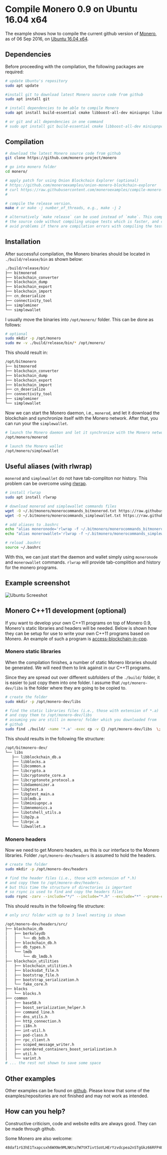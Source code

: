# Compile Monero 0.9 on Ubuntu 16.04 x64

The example shows how to compile the current github version of [Monero](https://getmonero.org/), as of 06 Sep 2016, on [Ubuntu 16.04 x64](http://www.ubuntu.com/download/desktop).

## Dependencies
Before proceeding with the compilation, the following packages are required:

```bash
# update Ubuntu's repository
sudo apt update

#install git to download latest Monero source code from github
sudo apt install git

# install dependencies to be able to compile Monero
sudo apt install build-essential cmake libboost-all-dev miniupnpc libunbound-dev graphviz doxygen libunwind8-dev pkg-config libssl-dev 

# or git and all dependencies in one command
# sudo apt install git build-essential cmake libboost-all-dev miniupnpc libunbound-dev graphviz doxygen libunwind8-dev pkg-config libssl-dev
```

## Compilation


```bash
# download the latest Monero source code from github
git clone https://github.com/monero-project/monero

# go into monero folder
cd monero/

# apply patch for using Onion Blockchain Explorer (optional)
# https://github.com/moneroexamples/onion-monero-blockchain-explorer
# curl https://raw.githubusercontent.com/moneroexamples/compile-monero-09-on-ubuntu-16-04/master/res/tx_blob_to_tx_info.patch | git apply -v -
#

# compile the release version.
make # or make -j number_of_threads, e.g., make -j 2

# alternatively `make release` can be used instead of `make`. This compiles
# the source code without compiling unique tests which is faster, and can
# avid problems if there are compilation errors with compiling the tests
```

## Installation
After successful compilation, the Monero binaries should be located in `./build/release/bin` as shown below:

```bash
./build/release/bin/
├── bitmonerod
├── blockchain_converter
├── blockchain_dump
├── blockchain_export
├── blockchain_import
├── cn_deserialize
├── connectivity_tool
├── simpleminer
└── simplewallet
```

I usually move the binaries into `/opt/monero/` folder. This can be done as follows:

```bash
# optional
sudo mkdir -p /opt/monero
sudo mv -v ./build/release/bin/* /opt/monero/
```

This should result in:
```bash
/opt/bitmonero
├── bitmonerod
├── blockchain_converter
├── blockchain_dump
├── blockchain_export
├── blockchain_import
├── cn_deserialize
├── connectivity_tool
├── simpleminer
└── simplewallet
```

Now we can start the Monero daemon, i.e., `monerod`, and let it
download the blockchain and synchronize itself with the Monero network. After that, you can run your the `simplewallet`.

```bash
# launch the Monero daemon and let it synchronize with the Monero network
/opt/monero/monerod

# launch the Monero wallet
/opt/monero/simplewallet
```

## Useful aliases (with rlwrap)
`monerod` and `simplewallet` do not have tab-compliton nor history.
This problem can be overcome using [rlwrap](https://github.com/hanslub42/rlwrap).

```bash
# install rlwrap
sudo apt install rlwrap

# download monerod and simplewallet commands files
wget -O ~/.bitmonero/monerocommands_bitmonerod.txt https://raw.githubusercontent.com/moneroexamples/compile-monero-09-on-xubuntu-16-04-beta-1/master/monerocommands_bitmonerod.txt
wget -O ~/.bitmonero/monerocommands_simplewallet.txt https://raw.githubusercontent.com/moneroexamples/compile-monero-09-on-xubuntu-16-04-beta-1/master/monerocommands_simplewallet.txt

# add aliases to .bashrc
echo "alias moneronode='rlwrap -f ~/.bitmonero/monerocommands_bitmonerod.txt /opt/monero/monerod'" >> ~/.bashrc
echo "alias monerowallet='rlwrap -f ~/.bitmonero/monerocommands_simplewallet.txt /opt/monero/simplewallet'" >> ~/.bashrc

# reload .bashrc
source ~/.bashrc
```

With this, we can just start the daemon and wallet simply using
`moneronode` and `monerowallet` commands. `rlwrap` will provide
tab-complition and history for the monero programs.

## Example screenshot

![Ubuntu Screeshot](https://raw.githubusercontent.com/moneroexamples/compile-monero-09-on-ubuntu-16-04/master/imgs/ubuntu_screen.jpg)


## Monero C++11 development (optional)
If you want to develop your own C++11 programs on top of Monero 0.9,
Monero's static libraries and headers will be needed. Below is shown
how they can be setup for use to write your own C++11 programs based
on Monero. An example of such a program is  [access-blockchain-in-cpp](https://github.com/moneroexamples/access-blockchain-in-cpp).


### Monero static libraries

When the compilation finishes, a number of static Monero libraries
should be generated. We will need them to link against in our C++11 programs.

Since they are spread out over different subfolders of the `./build/` folder, it is easier to just copy them into one folder. I assume that
 `/opt/monero-dev/libs` is the folder where they are going to be copied to.

```bash
# create the folder
sudo mkdir -p /opt/monero-dev/libs

# find the static libraries files (i.e., those with extension of *.a)
# and copy them to /opt/monero-dev/libs
# assuming you are still in monero/ folder which you downloaded from
# github
sudo find ./build/ -name '*.a' -exec cp -v {} /opt/monero-dev/libs  \;
```

 This should results in the following file structure:

 ```bash
/opt/bitmonero-dev/
└── libs
    ├── libblockchain_db.a
    ├── libblocks.a
    ├── libcommon.a
    ├── libcrypto.a
    ├── libcryptonote_core.a
    ├── libcryptonote_protocol.a
    ├── libdaemonizer.a
    ├── libgtest.a
    ├── libgtest_main.a
    ├── liblmdb.a
    ├── libminiupnpc.a
    ├── libmnemonics.a
    ├── libotshell_utils.a
    ├── libp2p.a
    ├── librpc.a
    └── libwallet.a
```

### Monero headers

Now we need to get Monero headers, as this is our interface to the
Monero libraries. Folder `/opt/monero-dev/headers` is assumed
to hold the headers.

```bash
# create the folder
sudo mkdir -p /opt/monero-dev/headers

# find the header files (i.e., those with extension of *.h)
# and copy them to /opt/monero-dev/headers.
# but this time the structure of directories is important
# so rsync is used to find and copy the headers files
sudo rsync -zarv --include="*/" --include="*.h" --exclude="*" --prune-empty-dirs ./ /opt/monero-dev/headers
```

This should results in the following file structure:

```bash
# only src/ folder with up to 3 level nesting is shown

/opt/monero-dev/headers/src/
├── blockchain_db
│   ├── berkeleydb
│   │   └── db_bdb.h
│   ├── blockchain_db.h
│   ├── db_types.h
│   └── lmdb
│       └── db_lmdb.h
├── blockchain_utilities
│   ├── blockchain_utilities.h
│   ├── blocksdat_file.h
│   ├── bootstrap_file.h
│   ├── bootstrap_serialization.h
│   └── fake_core.h
├── blocks
│   └── blocks.h
├── common
│   ├── base58.h
│   ├── boost_serialization_helper.h
│   ├── command_line.h
│   ├── dns_utils.h
│   ├── http_connection.h
│   ├── i18n.h
│   ├── int-util.h
│   ├── pod-class.h
│   ├── rpc_client.h
│   ├── scoped_message_writer.h
│   ├── unordered_containers_boost_serialization.h
│   ├── util.h
│   └── varint.h
# ... the rest not shown to save some space
```



## Other examples

Other examples can be found on  [github](https://github.com/moneroexamples?tab=repositories).
Please know that some of the examples/repositories are not
finished and may not work as intended.

## How can you help?

Constructive criticism, code and website edits are always good. They can be made through github.

Some Monero are also welcome:
```
48daf1rG3hE1Txapcsxh6WXNe9MLNKtu7W7tKTivtSoVLHErYzvdcpea2nSTgGkz66RFP4GKVAsTV14v6G3oddBTHfxP6tU
```
